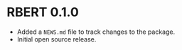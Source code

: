 # RBERT 0.1.0

* Added a `NEWS.md` file to track changes to the package.
* Initial open source release.